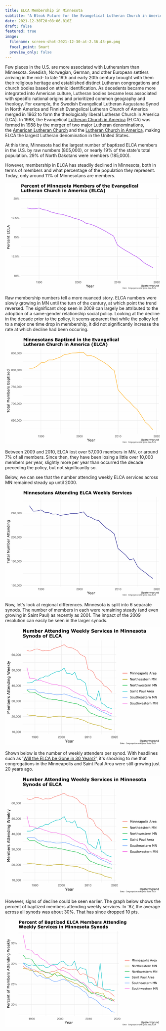 ```yaml
---
title: ELCA Membership in Minnesota
subtitle: "A Bleak Future for the Evangelical Lutheran Church in America "
date: 2021-12-30T20:08:06.810Z
draft: false
featured: true
image:
  filename: screen-shot-2021-12-30-at-2.36.43-pm.png
  focal_point: Smart
  preview_only: false
---
```

Few places in the U.S. are more associated with Lutheranism than Minnesota. Swedish, Norwegian, German, and other European settlers arriving in the mid- to late 19th and early 20th century brought with them their religious heritage and established distinct Lutheran congregations and church bodies based on ethnic identification. As decedents became more integrated into American culture, Lutheran bodies became less associated with specific national origins and prioritized common geography and theology.  For example, the Swedish Evangelical Lutheran Augustana Synod in North America and Finnish Evangelical Lutheran Church of America merged in 1962 to form the theologically liberal Lutheran Church in America (LCA). In 1988, the Evangelical [Lutheran Church in America](https://www.britannica.com/topic/Lutheran-Church-in-America) (ELCA) was formed in 1988 by the merger of two major Lutheran denominations, the [American Lutheran Church](https://www.britannica.com/topic/American-Lutheran-Church) and the [Lutheran Church in America](https://en.wikipedia.org/wiki/Lutheran_Church_in_America), making ELCA the largest Lutheran denomination in the United States.

At this time, Minnesota had the largest number of baptized ELCA members in the U.S. by raw numbers (805,000), or nearly 19% of the state's total population. 29% of North Dakotans were members (185,000).

 However, membership in ELCA has steadily declined in Minnesota, both in terms of members and what percentage of the population they represent. Today, only around 11% of Minnesotans are members.

![](mn-percent-baptized.svg)

Raw membership numbers tell a more nuanced story. ELCA numbers were slowly growing in MN until the turn of the century, at which point the trend reversed. The significant drop seen in 2009 can largely be attributed to the adoption of a same-gender relationship social policy. Looking at the decline in the decade prior to the policy, it seems apparent that while the policy led to a major one time drop in membership, it did not significantly increase the rate at which decline had been occuring.

![](mn-baptized.svg)

Between 2009 and 2010, ELCA lost over 57,000 members in MN, or around 7% of all members. Since then, they have been losing a little over 10,000 members per year, slightly more per year than occurred the decade preceding the policy, but not significantly so.

Below, we can see that the number attending weekly ELCA services across MN remained steady up until 2000.

![](mn-attending-weekly-num.svg)

Now, let's look at regional differences. Minnesota is split into 6 separate synods. The number of members in each were remaining steady (and even growing in Saint Paul) as recently as 2001. The impact of the 2009 resolution can easily be seen in the larger synods.

![](attending-weekly-synods.svg)

Shown below is the number of weekly attenders per synod. With headlines such as '[Will the ELCA be Gone in 30 Years?](https://faithlead.luthersem.edu/decline/)', it's shocking to me that congregations in the Minneapolis and Saint Paul Area were still growing just 20 years ago.

![](attending-weekly-synods.svg)

However, signs of decline could be seen earlier. The graph below shows the percent of baptized members attending weekly services. In '87, the average across all synods was about 30%. That has since dropped 10 pts.

![](weekly-attend-by-baptized-synods.svg)
